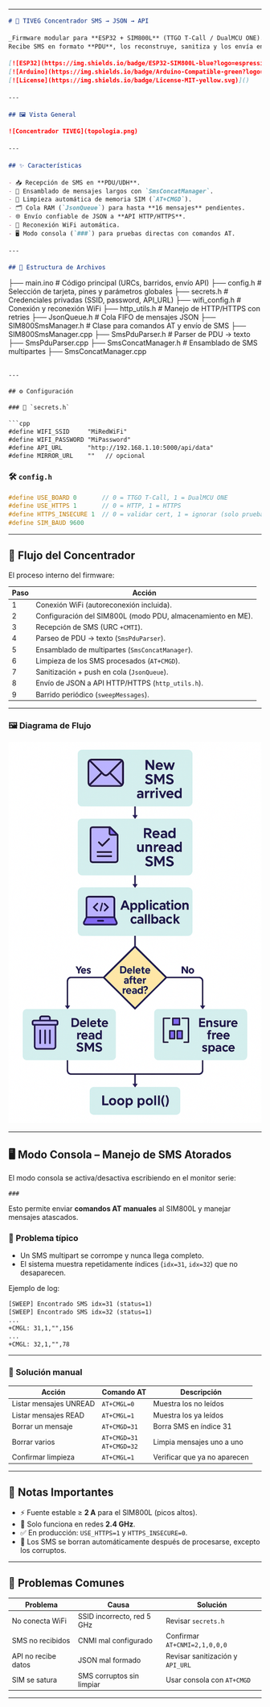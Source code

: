 
---

```markdown
# 📡 TIVEG Concentrador SMS → JSON → API  

_Firmware modular para **ESP32 + SIM800L** (TTGO T-Call / DualMCU ONE)._  
Recibe SMS en formato **PDU**, los reconstruye, sanitiza y los envía en **JSON** hacia una API HTTP/HTTPS.  

[![ESP32](https://img.shields.io/badge/ESP32-SIM800L-blue?logo=espressif)]() 
[![Arduino](https://img.shields.io/badge/Arduino-Compatible-green?logo=arduino)]() 
[![License](https://img.shields.io/badge/License-MIT-yellow.svg)]()

---

## 🖼️ Vista General  

![Concentrador TIVEG](topologia.png)

---

## ✨ Características  

- 📥 Recepción de SMS en **PDU/UDH**.  
- 🧩 Ensamblado de mensajes largos con `SmsConcatManager`.  
- 🧹 Limpieza automática de memoria SIM (`AT+CMGD`).  
- 🗂️ Cola RAM (`JsonQueue`) para hasta **16 mensajes** pendientes.  
- 🌐 Envío confiable de JSON a **API HTTP/HTTPS**.  
- 🔄 Reconexión WiFi automática.  
- 🖥️ Modo consola (`###`) para pruebas directas con comandos AT.  

---

## 📂 Estructura de Archivos  

```

├── main.ino              # Código principal (URCs, barridos, envío API)
├── config.h              # Selección de tarjeta, pines y parámetros globales
├── secrets.h             # Credenciales privadas (SSID, password, API\_URL)
├── wifi\_config.h         # Conexión y reconexión WiFi
├── http\_utils.h          # Manejo de HTTP/HTTPS con retries
├── JsonQueue.h           # Cola FIFO de mensajes JSON
├── SIM800SmsManager.h    # Clase para comandos AT y envío de SMS
├── SIM800SmsManager.cpp
├── SmsPduParser.h        # Parser de PDU → texto
├── SmsPduParser.cpp
├── SmsConcatManager.h    # Ensamblado de SMS multipartes
├── SmsConcatManager.cpp

````

---

## ⚙️ Configuración  

### 🔑 `secrets.h`  

```cpp
#define WIFI_SSID     "MiRedWiFi"
#define WIFI_PASSWORD "MiPassword"
#define API_URL       "http://192.168.1.10:5000/api/data"
#define MIRROR_URL    ""   // opcional
````

### 🛠️ `config.h`

```cpp
#define USE_BOARD 0       // 0 = TTGO T-Call, 1 = DualMCU ONE
#define USE_HTTPS 1       // 0 = HTTP, 1 = HTTPS
#define HTTPS_INSECURE 1  // 0 = validar cert, 1 = ignorar (solo pruebas)
#define SIM_BAUD 9600
```

---

## 🔄 Flujo del Concentrador

El proceso interno del firmware:

| Paso | Acción                                                      |
| ---- | ----------------------------------------------------------- |
| 1    | Conexión WiFi (autoreconexión incluida).                    |
| 2    | Configuración del SIM800L (modo PDU, almacenamiento en ME). |
| 3    | Recepción de SMS (URC `+CMTI`).                             |
| 4    | Parseo de PDU → texto (`SmsPduParser`).                     |
| 5    | Ensamblado de multipartes (`SmsConcatManager`).             |
| 6    | Limpieza de los SMS procesados (`AT+CMGD`).                 |
| 7    | Sanitización + push en cola (`JsonQueue`).                  |
| 8    | Envío de JSON a API HTTP/HTTPS (`http_utils.h`).            |
| 9    | Barrido periódico (`sweepMessages`).                        |

---

### 🖼️ Diagrama de Flujo

![Flujo del Concentrador](flujo.png)

---

## 🖥️ Modo Consola – Manejo de SMS Atorados

El modo consola se activa/desactiva escribiendo en el monitor serie:

```
###
```

Esto permite enviar **comandos AT manuales** al SIM800L y manejar mensajes atascados.

### 📌 Problema típico

* Un SMS multipart se corrompe y nunca llega completo.
* El sistema muestra repetidamente índices (`idx=31`, `idx=32`) que no desaparecen.

Ejemplo de log:

```
[SWEEP] Encontrado SMS idx=31 (status=1)
[SWEEP] Encontrado SMS idx=32 (status=1)
...
+CMGL: 31,1,"",156
...
+CMGL: 32,1,"",78
```

---

### 🔧 Solución manual

| Acción                 | Comando AT                     | Descripción                  |
| ---------------------- | ------------------------------ | ---------------------------- |
| Listar mensajes UNREAD | `AT+CMGL=0`                    | Muestra los no leídos        |
| Listar mensajes READ   | `AT+CMGL=1`                    | Muestra los ya leídos        |
| Borrar un mensaje      | `AT+CMGD=31`                   | Borra SMS en índice 31       |
| Borrar varios          | `AT+CMGD=31` <br> `AT+CMGD=32` | Limpia mensajes uno a uno    |
| Confirmar limpieza     | `AT+CMGL=1`                    | Verificar que ya no aparecen |

---

## 📝 Notas Importantes

* ⚡ Fuente estable ≥ **2 A** para el SIM800L (picos altos).
* 📶 Solo funciona en redes **2.4 GHz**.
* ✅ En producción: `USE_HTTPS=1` y `HTTPS_INSECURE=0`.
* 🧹 Los SMS se borran automáticamente después de procesarse, excepto los corruptos.

---

## 🐞 Problemas Comunes

| Problema            | Causa                      | Solución                         |
| ------------------- | -------------------------- | -------------------------------- |
| No conecta WiFi     | SSID incorrecto, red 5 GHz | Revisar `secrets.h`              |
| SMS no recibidos    | CNMI mal configurado       | Confirmar `AT+CNMI=2,1,0,0,0`    |
| API no recibe datos | JSON mal formado           | Revisar sanitización y `API_URL` |
| SIM se satura       | SMS corruptos sin limpiar  | Usar consola con `AT+CMGD`       |

---


